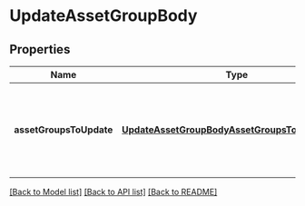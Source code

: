# UpdateAssetGroupBody

## Properties
Name | Type | Description | Notes
------------ | ------------- | ------------- | -------------
**assetGroupsToUpdate** | [**UpdateAssetGroupBodyAssetGroupsToUpdateInner**](UpdateAssetGroupBody_asset_groups_to_update_inner.md) | A list of asset groups and the data that will be used to update them. | [optional] [default to null]

[[Back to Model list]](../README.md#documentation-for-models) [[Back to API list]](../README.md#documentation-for-api-endpoints) [[Back to README]](../README.md)



